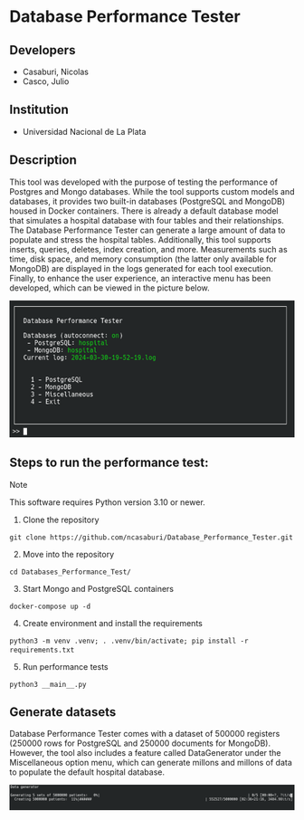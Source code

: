 # Database Performance Tester
## Developers
 
* Casaburi, Nicolas
* Casco, Julio

## Institution

* Universidad Nacional de La Plata

## Description

This tool was developed with the purpose of testing the performance of Postgres and Mongo databases. While the tool supports custom models and databases, it provides two built-in databases (PostgreSQL and MongoDB) housed in Docker containers. There is already a default database model that simulates a hospital database with four tables and their relationships. The Database Performance Tester can generate a large amount of data to populate and stress the hospital tables. Additionally, this tool supports inserts, queries, deletes, index creation, and more. Measurements such as time, disk space, and memory consumption (the latter only available for MongoDB) are displayed in the logs generated for each tool execution. Finally, to enhance the user experience, an interactive menu has been developed, which can be viewed in the picture below.

![Main Menu](/images/Main_menu.png "Main Menu")

## Steps to run the performance test:
> [!NOTE]
> This software requires Python version 3.10 or newer.
1. Clone the repository
```
git clone https://github.com/ncasaburi/Database_Performance_Tester.git
```
2. Move into the repository
```
cd Databases_Performance_Test/
```
3. Start Mongo and PostgreSQL containers
```
docker-compose up -d
```
4. Create environment and install the requirements
```
python3 -m venv .venv; . .venv/bin/activate; pip install -r requirements.txt
```
5. Run performance tests
```
python3 __main__.py
```
## Generate datasets
Database Performance Tester comes with a dataset of 500000 registers (250000 rows for PostgreSQL and 250000 documents for MongoDB). However, the tool also includes a feature called DataGenerator under the Miscellaneous option menu, which can generate millons and millons of data to populate the default hospital database.

![DataGenerator](/images/DataGenerator.png "DataGenerator")